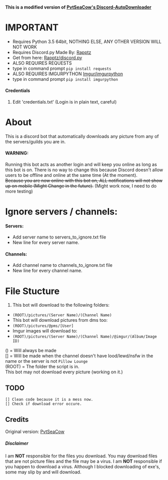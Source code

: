 #### This is a modified version of [PvtSeaCow's Discord-AutoDownloader](https://github.com/PvtSeaCow/Discord-AutoDownloader)

# IMPORTANT
- Requires Python 3.5 64bit, NOTHING ELSE, ANY OTHER VERSION WILL NOT WORK  
- Requires Discord.py Made By: [Rapptz](https://github.com/Rapptz)
 - Get from here: [Rapptz/discord.py](https://github.com/Rapptz/discord.py)
- ALSO REQUIRES REQUESTS  
 - type in command prompt `pip install requests`
- ALSO REQUIRES IMGURPYTHON [Imgur/imgurpython](https://github.com/Imgur/imgurpython)
 - type in command prompt `pip install imgurpython`

#### Credentials
1. Edit 'credentials.txt' (Login is in plain text, careful)

# About
This is a discord bot that automatically downloads any picture from any of the servers/guilds you are in.  
#### WARNING:  
Running this bot acts as another login and will keep you online as long as this bot is on. There is no way to change this because Discord doesn't allow users to be offline and online at the same time (At the moment).  
~~Because you are now online with this bot on, ALL notifications will not show up on mobile (Might Change in the future).~~ (Might work now, I need to do more testing)

# Ignore servers / channels:
#### Servers:
- Add server name to servers_to_ignore.txt file
- New line for every server name.

#### Channels:
- Add channel name to channels_to_ignore.txt file
- New line for every channel name.

# File Stucture
1. This bot will download to the following folders:  
 - `(ROOT)/pictures/(Server Name)/(Channel Name)`  
- This bot will download pictures from dms too:  
 - `(ROOT)/pictures/@pms/[User]`  
- Imgur images will download to: 
 - `(ROOT)/pictures/(Server Name)/(Channel Name)/@imgur/(Album/Image ID)`
 
() = Will always be made  
[] = Will be made when the channel doesn't have lood/lewd/nsfw in the name or the server is not `Pillow Lounge`  
(ROOT) = The folder the script is in.  
This bot may not download every picture (working on it.) 

## TODO
	[] Clean code because it is a mess now.
	[] Check if download error occure.

## Credits

Original version: [PvtSeaCow](https://github.com/PvtSeaCow/Discord-AutoDownloader) 

##### Disclaimer
I am __NOT__ responsible for the files you download. You may download files that are not picture files and the file may be a virus. I am __NOT__ responsible if you happen to download a virus. Although I blocked downloading of exe's, some may slip by and will download.
